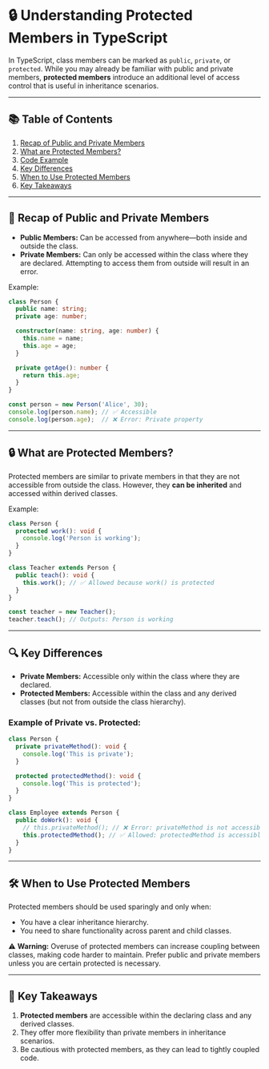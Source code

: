# 🔒 Understanding Protected Members in TypeScript

In TypeScript, class members can be marked as `public`, `private`, or `protected`. While you may already be familiar with public and private members, **protected members** introduce an additional level of access control that is useful in inheritance scenarios.

---

## 📚 Table of Contents
1. [Recap of Public and Private Members](#recap-of-public-and-private-members)
2. [What are Protected Members?](#what-are-protected-members)
3. [Code Example](#code-example)
4. [Key Differences](#key-differences)
5. [When to Use Protected Members](#when-to-use-protected-members)
6. [Key Takeaways](#key-takeaways)

---

## 📖 Recap of Public and Private Members
- **Public Members:** Can be accessed from anywhere—both inside and outside the class.
- **Private Members:** Can only be accessed within the class where they are declared. Attempting to access them from outside will result in an error.

Example:
```typescript
class Person {
  public name: string;
  private age: number;

  constructor(name: string, age: number) {
    this.name = name;
    this.age = age;
  }

  private getAge(): number {
    return this.age;
  }
}

const person = new Person('Alice', 30);
console.log(person.name); // ✅ Accessible
console.log(person.age);  // ❌ Error: Private property
```

---

## 🔒 What are Protected Members?
Protected members are similar to private members in that they are not accessible from outside the class. However, they **can be inherited** and accessed within derived classes.

Example:
```typescript
class Person {
  protected work(): void {
    console.log('Person is working');
  }
}

class Teacher extends Person {
  public teach(): void {
    this.work(); // ✅ Allowed because work() is protected
  }
}

const teacher = new Teacher();
teacher.teach(); // Outputs: Person is working
```

---

## 🔍 Key Differences
- **Private Members:** Accessible only within the class where they are declared.
- **Protected Members:** Accessible within the class and any derived classes (but not from outside the class hierarchy).

### Example of Private vs. Protected:
```typescript
class Person {
  private privateMethod(): void {
    console.log('This is private');
  }

  protected protectedMethod(): void {
    console.log('This is protected');
  }
}

class Employee extends Person {
  public doWork(): void {
    // this.privateMethod(); // ❌ Error: privateMethod is not accessible
    this.protectedMethod(); // ✅ Allowed: protectedMethod is accessible
  }
}
```

---

## 🛠️ When to Use Protected Members
Protected members should be used sparingly and only when:
- You have a clear inheritance hierarchy.
- You need to share functionality across parent and child classes.

⚠️ **Warning:** Overuse of protected members can increase coupling between classes, making code harder to maintain. Prefer public and private members unless you are certain protected is necessary.

---

## 🔑 Key Takeaways
1. **Protected members** are accessible within the declaring class and any derived classes.
2. They offer more flexibility than private members in inheritance scenarios.
3. Be cautious with protected members, as they can lead to tightly coupled code.

